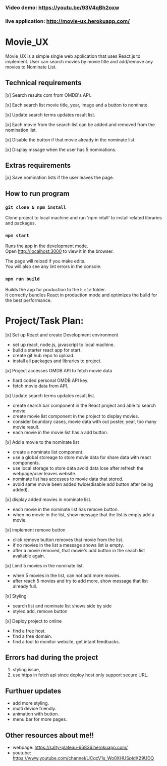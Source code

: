 ### Video demo: https://youtu.be/93V4qBh2oxw
### live application: http://movie-ux.herokuapp.com/


# Movie_UX 

Movie_UX is a simple single web application that uses React.js to implement. 
User can search movies by movie title and add/remove any movies to Nominate List.

## Technical requirements

[x] Search results com from OMDB's API.

[x] Each search list movie title, year, image and a button to nominate.

[x] Update search terms updates result list.

[x] Each movie from the search list can be added and removed from the nomination list.

[x] Disable the button if that movie already in the nominate list.

[x] Display mssage when the user has 5 nominations.

## Extras requirements

[x] Save nomination lists if the user leaves the page.

## How to run program

### `git clone & npm install`

Clone project to local machine and run 'npm intall' to install related libraries and packages.

### `npm start`

Runs the app in the development mode.\
Open [http://localhost:3000](http://localhost:3000) to view it in the browser.

The page will reload if you make edits.\
You will also see any lint errors in the console.

### `npm run build`

Builds the app for production to the `build` folder.\
It correctly bundles React in production mode and optimizes the build for the best performance.

# Project/Task Plan:

[x] Set up React and create Development environment
- set up react, node.js, javascript to local machine.
- build a starter react app for start.
- create git hub repo to upload.
- install all packages and libraries to project.

[x] Project accesses OMDB API to fetch movie data
- hard coded personal OMDB API key.
- fetch movie data from API.

[x] Update search terms updates result list.
- create search bar component in the React project and able to search movie.
- create movie list component in the project to display movies.
- consider boundary cases, movie data with out poster, year, too many movie result.
- each movie in the movie list has a add button.

[x] Add a movie to the nominate list
- create a nominate list component.
- use a global storeage to store movie data for share data with react components.
- use local storage to store data avoid data lose after refresh the webpage/user leaves website.
- nominate list has accesses to movie data that stored.
- avoid same movie been added twice(disable add button after being added).

[x] display added movies in nominate list.
- each movie in the nominate list has remove button.
- when no movie in the list, show message that the list is empty add a movie.

[x] implement remove button
- click remove button removes that movie from the list.
- if no movies in the list a message shows list is empty.
- after a movie removed, that movie's add button in the seach list avaliable again.

[x] Limit 5 movies in the nominate list.
- when 5 movies in the list, can not add more movies.
- after reach 5 movies and try to add more, show message that list already full.

[x] Styling 
- search list and nominate list shows side by side
- styled add, remove button

[x] Deploy project to online
- find a free host.
- find a free domain.
- find a tool to monitor website, get intant feedbacks.

## Errors had during the project
1. styling issue, 
2. use https in fetch api since deploy host only support secure URL.

## Furthuer updates
- add more styling.
- multi device friendly.
- animation with button.
- menu bar for more pages.

## Other resources about me!!
- webpage: https://salty-plateau-66836.herokuapp.com/
- youtube: https://www.youtube.com/channel/UCqcV1s_Wo0XHUSpIdX29UDQ
